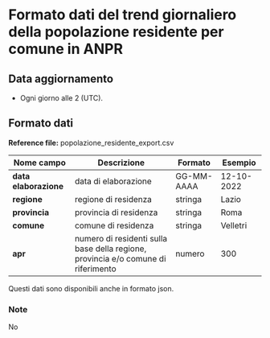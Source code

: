 # Formato dati del trend giornaliero della popolazione residente per comune in ANPR 

## Data aggiornamento
- Ogni giorno alle 2 (UTC). 

## Formato dati

**Reference file:** popolazione_residente_export.csv<br>

| Nome campo                  | Descrizione                       | Formato                       | Esempio             |
|-----------------------------|-----------------------------------|-------------------------------|---------------------|
| **data elaborazione**       | data di elaborazione             | GG-MM-AAAA                   | 12-10-2022       |
| **regione**  | regione di residenza |   stringa     |         Lazio        |
| **provincia**      | provincia di residenza|   stringa | Roma               |
| **comune**      | comune di residenza| stringa             | Velletri             |
| **apr**      | numero di residenti sulla base della regione, provincia e/o comune di riferimento| numero             | 300             |


Questi dati sono disponibili anche in formato json.

### Note
No